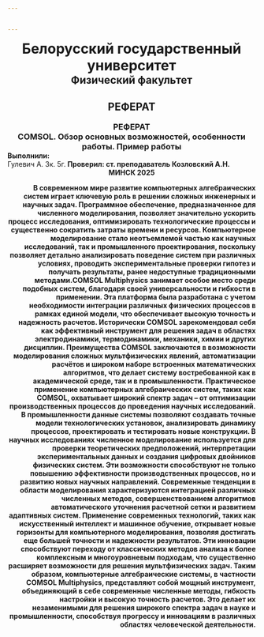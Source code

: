 ```yaml
---


---
```


<div align="center">
  <h1 style="margin: 0;">Белорусский государственный университет</h>
  <h2 style="margin: 0;">Физический факультет</h2>
  <h2>РЕФЕРАТ</h2>
  <h3 style="margin: 0;">РЕФЕРАТ</h2>
  <h3 style="margin: 0;">COMSOL. Обзор основных возможностей, особенности работы. Пример работы
</div>

<dv align="right" style="margin-top: 10px;">
  <b>Выполнили:</b><br
  Бороховский Г.В. 3 к. 5 г.,<r>
  Гулевич А. 3к. 5г.<b><r>
  <b>Проверил:</b><b>
  ст. преподаватель Козловский А.Н.
</div>

<div align="center">
  <b>МИНСК 2025</b>
</div>
<p>
В современном мире развитие компьютерных алгебраических систем играет ключевую роль в решении сложных инженерных и научных задач. Программное обеспечение, предназначенное для численного моделирования, позволяет значительно ускорить процесс исследования, оптимизировать технологические процессы и существенно сократить затраты времени и ресурсов. Компьютерное моделирование стало неотъемлемой частью как научных исследований, так и промышленного проектирования, поскольку позволяет детально анализировать поведение систем при различных условиях, проводить экспериментальные проверки гипотез и получать результаты, ранее недоступные традиционными методами.COMSOL Multiphysics занимает особое место среди подобных систем, благодаря своей универсальности и гибкости в применении. Эта платформа была разработана с учетом необходимости интеграции различных физических процессов в рамках единой модели, что обеспечивает высокую точность и надежность расчетов. Исторически COMSOL зарекомендовал себя как эффективный инструмент для решения задач в областях электродинамики, термодинамики, механики, химии и других дисциплин. Преимущества COMSOL заключаются в возможности моделирования сложных мультфизических явлений, автоматизации расчётов и широком наборе встроенных математических алгоритмов, что делает систему востребованной как в академической среде, так и в промышленности.
Практическое применение компьютерных алгебраических систем, таких как COMSOL, охватывает широкий спектр задач – от оптимизации производственных процессов до проведения научных исследований. В промышленности данные системы позволяют создавать точные модели технологических установок, анализировать динамику процессов, проектировать и тестировать новые конструкции. В научных исследованиях численное моделирование используется для проверки теоретических предположений, интерпретации экспериментальных данных и создания цифровых двойников физических систем. Эти возможности способствуют не только повышению эффективности производственных процессов, но и развитию новых научных направлений.
Современные тенденции в области моделирования характеризуются интеграцией различных численных методов, совершенствованием алгоритмов автоматического уточнения расчетной сетки и развитием адаптивных систем. Применение современных технологий, таких как искусственный интеллект и машинное обучение, открывает новые горизонты для компьютерного моделирования, позволяя достигать еще большей точности и надежности результатов. Эти инновации способствуют переходу от классических методов анализа к более комплексным и многоуровневым подходам, что существенно расширяет возможности для решения мультфизических задач.
Таким образом, компьютерные алгебраические системы, в частности COMSOL Multiphysics, представляют собой мощный инструмент, объединяющий в себе современные численные методы, гибкость настройки и высокую точность расчетов. Это делает их незаменимыми для решения широкого спектра задач в науке и промышленности, способствуя прогрессу и инновациям в различных областях человеческой деятельности.

<!--stackedit_data:
eyJoaXN0b3J5IjpbMTk5OTQyNjYwNl19
-->